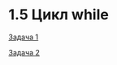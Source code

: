 # 1.5 Цикл while

[Задача 1](https://github.com/dimalepel/introduction-to-programming-cpp/tree/master/lesson_1.5/task_1)

[Задача 2](https://github.com/dimalepel/introduction-to-programming-cpp/tree/master/lesson_1.5/task_2)